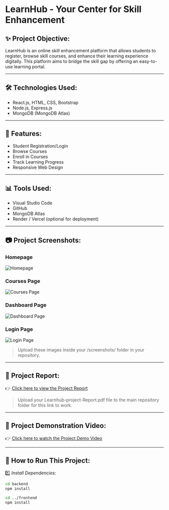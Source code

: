 # LearnHub - Your Center for Skill Enhancement

## ✨ Project Objective:
LearnHub is an online skill enhancement platform that allows students to register, browse skill courses, and enhance their learning experience digitally. This platform aims to bridge the skill gap by offering an easy-to-use learning portal.

---

## 🛠️ Technologies Used:

- React.js, HTML, CSS, Bootstrap
- Node.js, Express.js
- MongoDB (MongoDB Atlas)

---

## 🎯 Features:

- Student Registration/Login
- Browse Courses
- Enroll in Courses
- Track Learning Progress
- Responsive Web Design

---

## 📊 Tools Used:

- Visual Studio Code
- GitHub
- MongoDB Atlas
- Render / Vercel (optional for deployment)

---

## 📷 Project Screenshots:

### Homepage
![Homepage](screenshots/home.png)

### Courses Page
![Courses Page](screenshots/courses.png)

### Dashboard Page
![Dashboard Page](screenshots/dashboard.png)

### Login Page
![Login Page](screenshots/login.png)

> Upload these images inside your /screenshots/ folder in your repository.

---

## 📄 Project Report:

👉 [Click here to view the Project Report](Learnhub-project-Report.pdf)

> Upload your Learnhub-project-Report.pdf file to the main repository folder for this link to work.

---

## 🎥 Project Demonstration Video:

👉 [Click here to watch the Project Demo Video](https://drive.google.com/file/d/1RQh5gjPI4X_YhbnH9WCBBkZyfGWAccOm/view?usp=drivesdk)

---

## 🚀 How to Run This Project:

1️⃣ *Install Dependencies:*

```bash
cd backend
npm install

cd ../frontend
npm install
